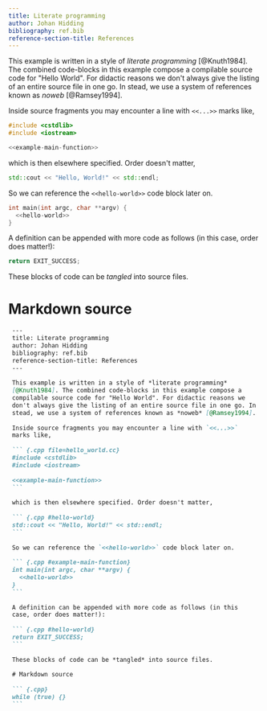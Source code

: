 ```yaml
---
title: Literate programming
author: Johan Hidding
bibliography: ref.bib
reference-section-title: References
---
```


This example is written in a style of *literate programming* [@Knuth1984]. The combined code-blocks in this example compose a compilable source code for "Hello World". For didactic reasons we don't always give the listing of an entire source file in one go. In stead, we use a system of references known as *noweb* [@Ramsey1994].

Inside source fragments you may encounter a line with `<<...>>` marks like,

``` {.cpp file=hello_world.cc}
#include <cstdlib>
#include <iostream>

<<example-main-function>>
```

which is then elsewhere specified. Order doesn't matter,

``` {.cpp #hello-world}
std::cout << "Hello, World!" << std::endl;
```

So we can reference the `<<hello-world>>` code block later on.

``` {.cpp #example-main-function}
int main(int argc, char **argv) {
  <<hello-world>>
}
```

A definition can be appended with more code as follows (in this case, order does matter!):

``` {.cpp #hello-world}
return EXIT_SUCCESS;
```

These blocks of code can be *tangled* into source files.

# Markdown source

~~~~~markdown
 ---
 title: Literate programming
 author: Johan Hidding
 bibliography: ref.bib
 reference-section-title: References
 ---
 
 This example is written in a style of *literate programming*
 [@Knuth1984]. The combined code-blocks in this example compose a
 compilable source code for "Hello World". For didactic reasons we
 don't always give the listing of an entire source file in one go. In
 stead, we use a system of references known as *noweb* [@Ramsey1994].
 
 Inside source fragments you may encounter a line with `<<...>>`
 marks like,
 
 ``` {.cpp file=hello_world.cc}
 #include <cstdlib>
 #include <iostream>
 
 <<example-main-function>>
 ```
 
 which is then elsewhere specified. Order doesn't matter,
 
 ``` {.cpp #hello-world}
 std::cout << "Hello, World!" << std::endl;
 ```
 
 So we can reference the `<<hello-world>>` code block later on.
 
 ``` {.cpp #example-main-function}
 int main(int argc, char **argv) {
   <<hello-world>>
 }
 ```
 
 A definition can be appended with more code as follows (in this
 case, order does matter!):
 
 ``` {.cpp #hello-world}
 return EXIT_SUCCESS;
 ```
 
 These blocks of code can be *tangled* into source files.
 
 # Markdown source
 
 ``` {.cpp}
 while (true) {}
 ```
~~~~~
